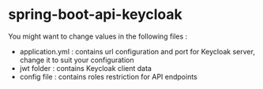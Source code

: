 # spring-boot-api-keycloak

You might want to change values in the following files :
- application.yml : contains url configuration and port for Keycloak server, change it to suit your configuration
- jwt folder : contains Keycloak client data
- config file : contains roles restriction for API endpoints
